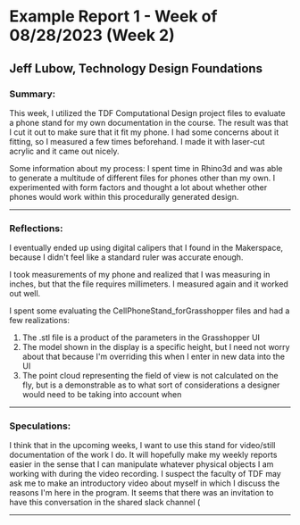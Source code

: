 # Example Report 1 - Week of 08/28/2023 (Week 2)
## Jeff Lubow, Technology Design Foundations

### Summary: 

This week, I utilized the TDF Computational Design project files to evaluate a phone stand for my own documentation in the course.
The result was that I cut it out to make sure that it fit my phone.  I had some concerns about it fitting, so I measured a few times beforehand.  I made it with laser-cut acrylic and it came out nicely.  

Some information about my process:
I spent time in Rhino3d and was able to generate a multitude of different files for phones other than my own.  I experimented with form factors and thought a lot about whether other phones would work within this procedurally generated design.  

---

### Reflections:

I eventually ended up using digital calipers that I found in the Makerspace, because I didn't feel like a standard ruler was accurate enough.

I took measurements of my phone and realized that I was measuring in inches, but that the file requires millimeters.  I measured again and it worked out well.

I spent some evaluating the CellPhoneStand_forGrasshopper files and had a few realizations:

1. The .stl file is a product of the parameters in the Grasshopper UI
2. The model shown in the display is a specific height, but I need not worry about that because I'm overriding this when I enter in new data into the UI
3. The point cloud representing the field of view is not calculated on the fly, but is a demonstrable as to what sort of considerations a designer would need to be taking into account when 

---

### Speculations:

I think that in the upcoming weeks, I want to use this stand for video/still documentation of the work I do.  It will hopefully make my weekly reports easier in the sense that I can manipulate whatever physical objects I am working with during the video recording.  I suspect the faculty of TDF may ask me to make an introductory video about myself in which I discuss the reasons I'm here in the program.  It seems that there was an invitation to have this conversation in the shared slack channel (

---
